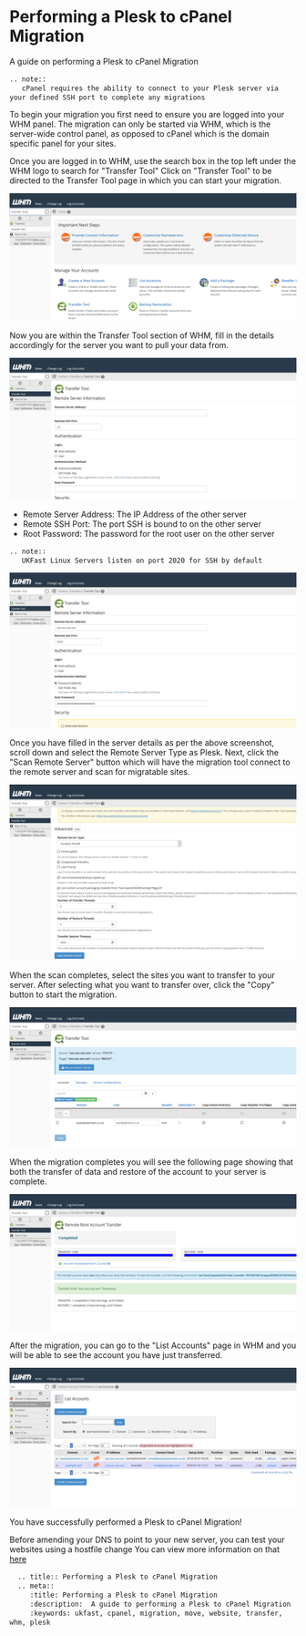 # Performing a Plesk to cPanel Migration

A guide on performing a Plesk to cPanel Migration

```eval_rst
.. note::
   cPanel requires the ability to connect to your Plesk server via your defined SSH port to complete any migrations
```

To begin your migration you first need to ensure you are logged into your WHM panel.
The migration can only be started via WHM, which is the server-wide control panel, as opposed to cPanel which is the domain specific panel for your sites.

Once you are logged in to WHM, use the search box in the top left under the WHM logo to search for "Transfer Tool"
Click on "Transfer Tool" to be directed to the Transfer Tool page in which you can start your migration.

![cPanel Transfer Tool Image](files/cpanel_searchtransfertool.PNG)

Now you are within the Transfer Tool section of WHM, fill in the details accordingly for the server you want to pull your data from.

![cPanel Plesk to cPanel](files/cpanel_transfertool1.PNG)

- Remote Server Address: The IP Address of the other server
- Remote SSH Port: The port SSH is bound to on the other server
- Root Password: The password for the root user on the other server

```eval_rst
.. note::
   UKFast Linux Servers listen on port 2020 for SSH by default
```
![cPanel Plesk to cPanel server details](files/cpanel_transfertool1withdetails.PNG)

Once you have filled in the server details as per the above screenshot, scroll down and select the Remote Server Type as Plesk.
Next, click the "Scan Remote Server" button which will have the migration tool connect to the remote server and scan for migratable sites.

![cPanel Plesk to cPanel select plesk](files/cpanel_transfertool2selectplesk.PNG)

When the scan completes, select the sites you want to transfer to your server.
After selecting what you want to transfer over, click the "Copy" button to start the migration.

![cPanel Scanned Plesk for sites](files/cpanel_transfertoolscannedplesk.PNG)

When the migration completes you will see the following page showing that both the transfer of data and restore of the account to your server is complete.

![cPanel Transfer complete](files/cpanel_transfertoolplesksuccess.PNG)

After the migration, you can go to the "List Accounts" page in WHM and you will be able to see the account you have just transferred.

![cPanel List accounts to see the transferred site](files/cpanel_transfertoollistaccounts.PNG)

You have successfully performed a Plesk to cPanel Migration!

Before amending your DNS to point to your new server, you can test your websites using a hostfile change
You can view more information on that [here](https://my.ukfast.co.uk/safedns/index.php)

```eval_rst
  .. title:: Performing a Plesk to cPanel Migration
  .. meta::
     :title: Performing a Plesk to cPanel Migration
     :description:  A guide to performing a Plesk to cPanel Migration
     :keywords: ukfast, cpanel, migration, move, website, transfer, whm, plesk
